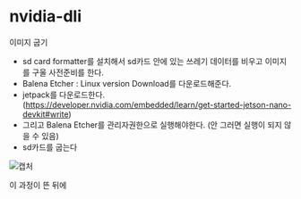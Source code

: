 # nvidia-dli

   이미지 굽기
   - sd card formatter를 설치해서 sd카드 안에 있는 쓰레기 데이터를 비우고 이미지를 구울 사전준비를 한다.
   - Balena Etcher   :  Linux version Download를 다운로드해준다.
   - jetpack를 다운로드한다. (https://developer.nvidia.com/embedded/learn/get-started-jetson-nano-devkit#write)
   - 그리고 Balena Etcher를 관리자권한으로 실행해야한다. (안 그러면 실행이 되지 않을 수 있음)
   - sd카드를 굽는다

![캡처](https://user-images.githubusercontent.com/102521625/200294742-1785544a-27cd-4e3c-9fef-e60e707603c7.PNG)  


이 과정이 뜬 뒤에
